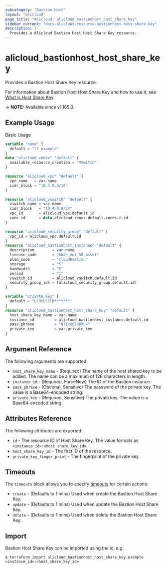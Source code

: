 ```yaml
---
subcategory: "Bastion Host"
layout: "alicloud"
page_title: "Alicloud: alicloud_bastionhost_host_share_key"
sidebar_current: "docs-alicloud-resource-bastionhost-host-share-key"
description: |-
  Provides a Alicloud Bastion Host Host Share Key resource.
---
```


# alicloud_bastionhost_host_share_key

Provides a Bastion Host Share Key resource.

For information about Bastion Host Host Share Key and how to use it, see [What is Host Share Key](https://www.alibabacloud.com/help/en/bastion-host/latest/createhostsharekey).

-> **NOTE:** Available since v1.165.0.

## Example Usage

Basic Usage

```terraform
variable "name" {
  default = "tf_example"
}
data "alicloud_zones" "default" {
  available_resource_creation = "VSwitch"
}

resource "alicloud_vpc" "default" {
  vpc_name   = var.name
  cidr_block = "10.4.0.0/16"
}

resource "alicloud_vswitch" "default" {
  vswitch_name = var.name
  cidr_block   = "10.4.0.0/24"
  vpc_id       = alicloud_vpc.default.id
  zone_id      = data.alicloud_zones.default.zones.0.id
}

resource "alicloud_security_group" "default" {
  vpc_id = alicloud_vpc.default.id
}
resource "alicloud_bastionhost_instance" "default" {
  description        = var.name
  license_code       = "bhah_ent_50_asset"
  plan_code          = "cloudbastion"
  storage            = "5"
  bandwidth          = "5"
  period             = "1"
  vswitch_id         = alicloud_vswitch.default.id
  security_group_ids = [alicloud_security_group.default.id]
}

variable "private_key" {
  default = "LS0tLS1CR*******"
}
resource "alicloud_bastionhost_host_share_key" "default" {
  host_share_key_name = var.name
  instance_id         = alicloud_bastionhost_instance.default.id
  pass_phrase         = "NTIxeGlubXU="
  private_key         = var.private_key
}
```

## Argument Reference

The following arguments are supported:

* `host_share_key_name` - (Required) The name of the host shared key to be added. The name can be a maximum of 128 characters in length.
* `instance_id` - (Required, ForceNew) The ID of the Bastion instance.
* `pass_phrase` - (Optional, Sensitive) The password of the private key. The value is a Base64-encoded string.
* `private_key` - (Required, Sensitive) The private key. The value is a Base64-encoded string.

## Attributes Reference

The following attributes are exported:

* `id` - The resource ID of Host Share Key. The value formats as `<instance_id>:<host_share_key_id>`.
* `host_share_key_id` - The first ID of the resource.
* `private_key_finger_print` - The fingerprint of the private key.

## Timeouts

The `timeouts` block allows you to specify [timeouts](https://www.terraform.io/docs/configuration-0-11/resources.html#timeouts) for certain actions:

* `create` - (Defaults to 1 mins) Used when create the Bastion Host Share Key.
* `update` - (Defaults to 1 mins) Used when update the Bastion Host Share Key.
* `delete` - (Defaults to 1 mins) Used when delete the Bastion Host Share Key.


## Import

Bastion Host Share Key can be imported using the id, e.g.

```shell
$ terraform import alicloud_bastionhost_host_share_key.example <instance_id>:<host_share_key_id>
```